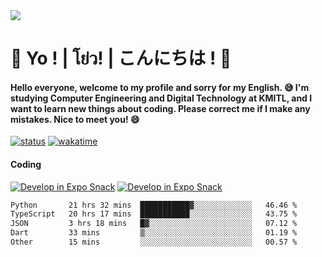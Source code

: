 <a href="#">
  <img src="https://user-images.githubusercontent.com/53619535/207896410-fee92aa4-65f2-4b27-91d3-86f8424178d3.gif" />
</a>

# 👋 Yo ! | โย่ว! | こんにちは ! 👋

<h4>Hello everyone, welcome to my profile and sorry for my English. 😅
I'm studying Computer Engineering and Digital Technology at KMITL, and I want to learn new things about coding. Please correct me if I make any mistakes. Nice to meet you! 😄</h4>

[![status](https://img.shields.io/badge/Freelance_status-Not_Avaliable-red)](https://whyzotee.vercel.app)
[![wakatime](https://wakatime.com/badge/user/3ff4daa0-dc37-4cca-9446-11cce239b396.svg)](https://wakatime.com/@3ff4daa0-dc37-4cca-9446-11cce239b396)

#### Coding
[![Develop in Expo Snack](https://img.shields.io/badge/Flutter-119EFF.svg?style=for-the-badge&logo=flutter&labelColor=FFF&logoColor=119EFF)](https://flutter.dev/)
[![Develop in Expo Snack](https://img.shields.io/badge/Expo-000.svg?style=for-the-badge&logo=EXPO&labelColor=FFF&logoColor=000)](https://expo.dev/)

<!--START_SECTION:waka-->

```txt
Python       21 hrs 32 mins  ███████████▓░░░░░░░░░░░░░   46.46 %
TypeScript   20 hrs 17 mins  ███████████░░░░░░░░░░░░░░   43.75 %
JSON         3 hrs 18 mins   █▓░░░░░░░░░░░░░░░░░░░░░░░   07.12 %
Dart         33 mins         ▒░░░░░░░░░░░░░░░░░░░░░░░░   01.19 %
Other        15 mins         ░░░░░░░░░░░░░░░░░░░░░░░░░   00.57 %
```

<!--END_SECTION:waka-->

